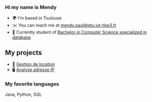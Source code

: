 ### Hi my name is Mendy
* 🌍  I'm based in Toulouse
* ✉️  You can reach me at [mendy.paul@etu.iut-tlse3.fr](mailto:mendy.paul@etu.iut-tlse3.fr)
* 🚀  Currently student of [Bachelor in Computer Science specialized in database](https://www.univ-tlse3.fr/but-specialite-informatique)

## My projects
* 🏡 [Gestion de location](https://github.com/gaiailou/housing-rentals-application)
* 🖥️ [Analyse adresse IP](https://github.com/endspigel/Analyse-adresse-IP)

### My favorite languages
Java, Python, SQL
